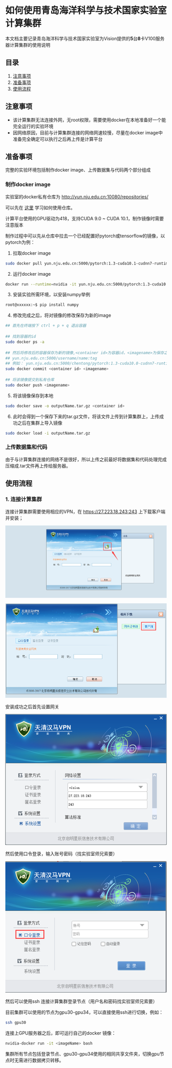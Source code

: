 # 如何使用青岛海洋科学与技术国家实验室计算集群

本文档主要记录青岛海洋科学与技术国家实验室为Vision提供的**5**台**8**卡V100服务器计算集群的使用说明

## 目录

1. [注意事项](#注意事项)
2. [准备事项](#准备事项)
3. [使用流程](#使用流程)

## 注意事项

- 该计算集群无法连接外网，无root权限，需要使用docker在本地准备好一个能完全运行的实验环境
- 因网络原因，目前与计算集群连接的网络网速较慢，尽量在docker image中准备完全确定可以执行之后再上传是计算平台

## 准备事项

完整的实验环境包括制作docker image、上传数据集与代码两个部分组成

### 制作docker image

实验室的docker私有仓库为 http://yun.nju.edu.cn:10080/repositories/ 

可以先在 [这里](https://github.com/xulzee/vision/blob/master/docker-registry.md#%E5%A6%82%E4%BD%95%E4%BD%BF%E7%94%A8private-registry) 学习如何使用仓库。

计算平台使用的GPU驱动为418，支持CUDA 9.0 ~ CUDA 10.1，制作镜像时需要注意版本

制作过程中可以先从仓库中拉去一个已经配置好pytorch或tensorflow的镜像，以pytorch为例：

1. 拉取docker image

```bash
sudo docker pull yun.nju.edu.cn:5000/pytorch:1.3-cuda10.1-cudnn7-runtime
```

2. 运行docker image

```bash
docker run --runtime=nvidia -it yun.nju.edu.cn:5000/pytorch:1.3-cuda10.1-cudnn7-runtime bash
```

3. 安装实验所需环境，以安装numpy举例

```bash
root@xxxxxx:~$ pip install numpy
```

4. 修改完成之后，将对镜像的修改保存为新的image

```bash
## 首先在终端按下 ctrl + p + q 退出容器

## 找到容器的id
sudo docker ps -a

## 然后将修改后的容器保存为新的镜像,<container id>为容器id，<imagename>为保存之后的镜像名，命名规则为
## yun.nju.edu.cn:5000/username/name:tag
## 例如： yun.nju.edu.cn:5000/chentong/pytorch:1.3-cuda10.0-cudnn7-runtime-dali
sudo docker commit <container id> <imagename>

## 将该镜像提交到私有仓库
sudo docker push <imagename>
```

5. 将该镜像保存到本地

```bash
sudo docker save -o outputName.tar.gz <container id>
```

6. 此时会得到一个保存下来的tar.gz文件，将该文件上传到计算集群上，上传成功之后在集群上导入镜像

```bash
sudo docker load -i outputName.tar.gz
```

### 上传数据集和代码

由于与计算集群连接的网络不是很好，所以上传之前最好将数据集和代码处理完成压缩成.tar文件再上传给服务器。

## 使用流程

### 1. 连接计算集群

连接计算集群需要使用相应的VPN，在 https://27.223.18.243:243 上下载客户端并安装；

![](./asset/vpn_install_1.png)

![](./asset/vpn_install_2.png)

安装成功之后首先设置网关

![](./asset/vpn_install_3.png)

然后使用口令登录，输入账号密码（找实验室师兄索要）

![](./asset/vpn_install_4.png)

然后可以使用ssh 连接计算集群登录节点（用户名和密码找实验室师兄索要）

目前集群可以使用的节点为gpu30-gpu34，可以直接使用ssh进行切换，例如：

```bash
ssh gpu30
```

连接上GPU服务器之后，即可运行自己的docker 镜像：

```bash
nvidia-docker run -it <imageName> bash
```

集群所有节点包括登录节点、gpu30-gpu34使用的相同共享文件夹，切换gpu节点时无需进行数据拷贝转移。